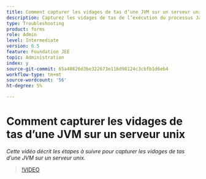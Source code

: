 ```yaml
---
title: Comment capturer les vidages de tas d’une JVM sur un serveur unix
description: Capturez les vidages de tas de l’exécution du processus Java sur un serveur unix.
type: Troubleshooting
product: forms
role: Admin
level: Intermediate
version: 6.5
feature: Foundation JEE
topic: Administration
index: y
source-git-commit: 65a40826d3be322673e116d98124c3cbfb1d6eb4
workflow-type: tm+mt
source-wordcount: '56'
ht-degree: 5%

---
```



# Comment capturer les vidages de tas d’une JVM sur un serveur unix

*Cette vidéo décrit les étapes à suivre pour capturer les vidages de tas d’une JVM sur un serveur unix.*

>[!VIDEO](https://video.tv.adobe.com/v/335489?quality=9&learn=on)